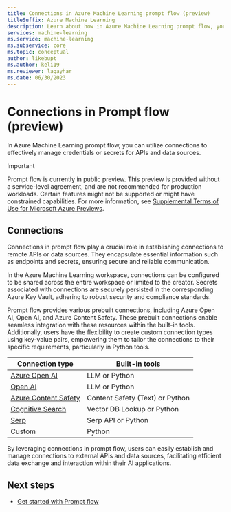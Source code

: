 ```yaml
---
title: Connections in Azure Machine Learning prompt flow (preview)
titleSuffix: Azure Machine Learning
description: Learn about how in Azure Machine Learning prompt flow, you can utilize connections to effectively manage credentials or secrets for APIs and data sources.
services: machine-learning
ms.service: machine-learning
ms.subservice: core
ms.topic: conceptual
author: likebupt
ms.author: keli19
ms.reviewer: lagayhar
ms.date: 06/30/2023
---
```


# Connections in Prompt flow (preview)

In Azure Machine Learning prompt flow, you can utilize connections to effectively manage credentials or secrets for APIs and data sources.

> [!IMPORTANT]
> Prompt flow is currently in public preview. This preview is provided without a service-level agreement, and are not recommended for production workloads. Certain features might not be supported or might have constrained capabilities.
> For more information, see [Supplemental Terms of Use for Microsoft Azure Previews](https://azure.microsoft.com/support/legal/preview-supplemental-terms/).


## Connections

Connections in prompt flow play a crucial role in establishing connections to remote APIs or data sources. They encapsulate essential information such as endpoints and secrets, ensuring secure and reliable communication.

In the Azure Machine Learning workspace, connections can be configured to be shared across the entire workspace or limited to the creator. Secrets associated with connections are securely persisted in the corresponding Azure Key Vault, adhering to robust security and compliance standards.

Prompt flow provides various prebuilt connections, including Azure Open AI, Open AI, and Azure Content Safety. These prebuilt connections enable seamless integration with these resources within the built-in tools. Additionally, users have the flexibility to create custom connection types using key-value pairs, empowering them to tailor the connections to their specific requirements, particularly in Python tools.

| Connection type                                              | Built-in tools                  |
| ------------------------------------------------------------ | ------------------------------- |
| [Azure Open AI](https://azure.microsoft.com/products/cognitive-services/openai-service) | LLM or Python                   |
| [Open AI](https://openai.com/)                               | LLM or Python                   |
| [Azure Content Safety](https://aka.ms/acs-doc)               | Content Safety (Text) or Python |
| [Cognitive Search](https://azure.microsoft.com/products/search) | Vector DB Lookup or Python      |
| [Serp](https://serpapi.com/)                                 | Serp API or Python              |
| Custom                                                       | Python                          |

By leveraging connections in prompt flow, users can easily establish and manage connections to external APIs and data sources, facilitating efficient data exchange and interaction within their AI applications.

## Next steps

- [Get started with Prompt flow](get-started-prompt-flow.md)
